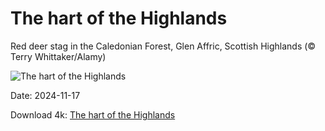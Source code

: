 # The hart of the Highlands

Red deer stag in the Caledonian Forest, Glen Affric, Scottish Highlands (© Terry Whittaker/Alamy)

![The hart of the Highlands](https://bing.com/th?id=OHR.RedStag_EN-US3910525623_UHD.jpg&rf=LaDigue_UHD.jpg&pid=hp&w=1024&h=576&rs=1&c=4)

Date: 2024-11-17

Download 4k: [The hart of the Highlands](https://bing.com/th?id=OHR.RedStag_EN-US3910525623_UHD.jpg&rf=LaDigue_UHD.jpg&pid=hp&w=3840&h=2160&rs=1&c=4)

